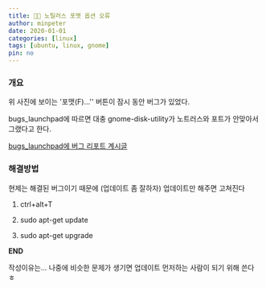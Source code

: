 ```yaml
---
title: 👨‍🔧 노틸러스 포멧 옵션 오류
author: minpeter
date: 2020-01-01
categories: [linux]
tags: [ubuntu, linux, gnome]
pin: no
---
```


### 개요

위 사진에 보이는 '포맷(F)...'' 버튼이 잠시 동안 버그가 있었다.

bugs_launchpad에 따르면 대충 gnome-disk-utility가 노트러스와 포트가 안맞아서 그랬다고 한다.

[bugs_launchpad에 버그 리포트 계시글](https://bugs.launchpad.net/ubuntu/+source/gnome-disk-utility/+bug/1227440)

### 해결방법

현제는 해결된 버그이기 때문에 (업데이트 좀 잘하자) 업데이트만 해주면 고쳐진다

1. ctrl+alt+T

2. sudo apt-get update

3. sudo apt-get upgrade

**END**

작성이유는... 나중에 비슷한 문제가 생기면 업데이트 먼저하는 사람이 되기 위해 쓴다 ㅎ